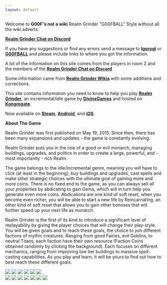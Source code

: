 ```yaml
---
layout: default
---
```


Welcome to **G00F's not a wiki** Realm Grinder "G00FBALL" Style without all the wiki adverts. 

**[Realm Grinder Chat on Discord][1]**

If you have any suggestions or find any errors send a message to **[Igorogi][2]** or **[G00FBALL][3]** and please include links to where you got the information.

A lot of the information on this site comes from the players in room 2 and the members of the **[Realm Grinder Chat on Discord][1]**

Some information came from **[Realm Grinder Wikia][4]** with some additions and corrections.

This site contains information you need to know to help you play **[Realm Grinder][5]**, an incremental/idle game by **[DivineGames][6]** and hosted on **[Kongregate][7]**. 

Now available on **[Steam][8]**, **[Android][9]**, and **[iOS][10]**. 

**About The Game**

Realm Grinder was first published on May 19, 2015. Since then, there has been many expansions and updates - the game is constantly evolving.

Realm Grinder puts you in the role of a good or evil monarch, managing buildings, upgrades, and politics in order to create a large, powerful, and - most importantly - rich Realm. 

The game belongs to the idle/incremental genre, meaning you will have to click (at least in the beginning), buy buildings and upgrades, cast spells and make other strategic choices with the ultimate goal of gaining more and more coins. There is no fixed end to the game, as you can always sell all your properties by abdicating to gain Gems, which will in turn help you generate even more coins. Abdications are one kind of soft reset, when you become even richer, you will be able to start a new life by Reincarnating, an other kind of soft reset that allows you to gain other bonuses that will further speed up your next life as monarch. 

Realm Grinder is the first of its kind to introduce a significant level of replayability by giving the player choices that will change their play-style. You will be given goals and to reach these goals, the choice to join different factions of mythic creatures. Ranging from good Fairies, evil Goblins, to neutral Titans, each faction have their own resource (Faction Coins obtained randomly by clicking the background). Each focuses on different mechanics, ranging from improving low tier buildings to massive spell-casting capabilities. As you play and learn, it will be yours to find out how to best reach these different goals.

[1]: http://discord.gg/realmgrinder
[2]: http://www.kongregate.com/accounts/Igorogi/
[3]: http://www.kongregate.com/accounts/G00FBALL
[4]: http://realm-grinder.wikia.com/
[5]: http://www.kongregate.com/games/DivineGames/realm-grinder
[6]: http://www.divinegames.it
[7]: http://www.kongregate.com/
[8]: http://store.steampowered.com/app/610080/Realm_Grinder/
[9]: https://play.google.com/store/apps/details?id=com.kongregate.mobile.realmgrinder.google&hl=en/
[10]: https://itunes.apple.com/us/app/realm-grinder/id1110149506?mt=8/

<p><img src="/realm/img/picks/Fairy.png" usemap="#Fairy-map">
<map name="Fairy-map">
<area target="/realm/FairyFaction/" research="Fairies focus on the small and common things and make them magically powerful. <p>Affiliating yourself with the Fairy faction will hugely improve the output of lower tier buildings. <p>Part of the Good Vanilla Factions, the Fairies can cheaply build the 3 first Tier buildings, thus boosting perks based on amount of buildings, and help get some of the building trophy series. <p>With their spell upgrade, they can magically multiply the amount of assistants, which combined with other perks can become a very strong asset." href="/realm/FairyFaction/" coords="3,2,46,45" shape="rect"></map>

<img src="/realm/img/picks/Elf.png" usemap="#Elf-map">
<map name="Elf-map">
<area target="/realm/ElfFaction/" alt="Elves are masters of efficiency and expertise, taking the best results from every single action. Affiliating yourself with the Elves faction will dramatically boost your clicking rewards while forsaking passive production. Part of the Good Vanilla Factions, the Elven Faction increase click reward and the chance to find faction coins. They can help you to get the Click and Faction coins trophies series. Their spell upgrade will relieve you from the necessity of manual clicking and let you aim for the Treasure Trophies series while idling." research="Elves are masters of efficiency and expertise, taking the best results from every single action. <p>Affiliating yourself with the Elves faction will dramatically boost your clicking rewards while forsaking passive production. <p>Part of the Good Vanilla Factions, the Elven Faction increase click reward and the chance to find faction coins. <p>They can help you to get the Click and Faction coins trophies series. Their spell upgrade will relieve you from the necessity of manual clicking and let you aim for the Treasure Trophies series while idling." href="/realm/ElfFaction/" coords="2,0,47,47" shape="rect"></map>

<img src="/realm/img/picks/Angel.png" usemap="#Angel-map">
<map name="Angel-map">
<area target="/realm/AngelFaction" alt="Angels' ability with magic is unparalleled as they have the innate power to infuse mana into everything they touch. Affiliating yourself with the Angels faction will grant you nearly unlimited spell power and the ability to take advantage of it directly. Part of the Good Vanilla Factions, Angels empower mana and spells, and thus can help when aiming for the mana and spell trophy series. Their Bloodline increases overall production based on time and can become indispensable late game to get over gem walls." research="Angels ability with magic is unparalleled as they have the innate power to infuse mana into everything they touch. <p>Affiliating yourself with the Angels faction will grant you nearly unlimited spell power and the ability to take advantage of it directly. <p>Part of the Good Vanilla Factions, Angels empower mana and spells, and thus can help when aiming for the mana and spell trophy series. <p>Their Bloodline increases overall production based on time and can become indispensable late game to get over gem walls." href="/realm/AngelFaction/" coords="-1,0,49,48" shape="rect"></map>

<img src="/realm/img/picks/Goblin.png" usemap="#Goblin-map">
<map name="Goblin-map">
<area target="/realm/GoblinFaction" alt="The sly Goblins excel at making the best possible deals and bargains. Affiliating yourself with the Goblins faction will vastly increase the potential of the Tax Collection spell. Part of the Evil Vanilla Factions, the Goblin's asset is the ability to empower the Tax collection spell, therefore boosting both their production and the production of Faction Coins. Their Bloodline will be valuable when aiming for all the building trophy series." research="The sly Goblins excel at making the best possible deals and bargains. <p>Affiliating yourself with the Goblins faction will vastly increase the potential of your Tax Collection spell. <p>Part of the Evil Vanilla Factions, the Goblin's asset is the ability to empower the Tax collection spell, therefore boosting both their production and the production of Faction Coins. <p>Their Bloodline will be valuable when aiming for all the building trophy series." href="/realm/GoblinFaction/" coords="-1,0,47,49" shape="rect"></map>

<img src="/realm/img/picks/Undead.png" usemap="#Undead-map">
<map name="Undead-map">
<area target="/realm/UndeadFaction" alt="Undeads are resilient and tireless, but most importantly, they can't die. Affiliating yourself with the Undead faction will grant you a steady flow of production which increases drastically as time passes. Part of the Evil Vanilla Factions, the Undead become more powerful with time. Their Heritage and Bloodline give assistants based on playtime and reincarnations and is more frequently used in late games." research="Undeads are resilient and tireless, but most importantly, they can't die. <p>Affiliating yourself with the Undead faction will grant you a steady flow of production which increases drastically as time passes. <p>Part of the Evil Vanilla Factions, the Undead become more powerful with time. <p>Their Heritage and Bloodline give assistants based on playtime and reincarnations and is more frequently used in late games." href="/realm/UndeadFaction/" coords="-1,2,49,49" shape="rect"></map>

<img src="/realm/img/picks/Demon.png" usemap="#Demon-map">
<map name="Demon-map">
<area target="/realm/DemonFaction" alt="The mighty and fearless Demons cannot bother with petty trifles, they only care for greatness and power. Affiliating yourself with the Demons faction will hugely improve the output of higher tier buildings. Part of the Evil Vanilla Factions, the Demons are related to increasing production of highest tier buildings and have perks based on the amount of trophies unlocked. Their Bloodline boosts the production bonus of gems based on how much time you spent with the Evil alignment this reincarnation." research="The mighty and fearless Demons cannot bother with petty trifles, they only care for greatness and power. <p>Affiliating yourself with the Demons faction will hugely improve the output of higher tier buildings. <p>Part of the Evil Vanilla Factions, the Demons are related to increasing production of highest tier buildings and have perks based on the amount of trophies unlocked. <p>Their Bloodline boosts the production bonus of gems based on how much time you spent with the Evil alignment this reincarnation." href="/realm/DemonFaction/" coords="2,1,49,49" shape="rect"></map>

<br>

<img src="/realm/img/picks/Titan.png" usemap="#Titan-map">
<map name="Titan-map">
<area target="/realm/TitanFaction" alt="Titans were an ancient race of giant creatures with godlike powers and millennial knowledge. Affiliating yourself with the Titans faction means big numbers: they will boost every aspect of your economy to unimaginable values Titan is the first Neutral Faction to be unlocked as the requirements are the lowest. <p> Both the Titans' Bloodline and Heritage boost your production based on how many Royal Exchanges you have purchased in this abdication. Their Faction spell is based on luck and can become very powerful." research="Titans were an ancient race of giant creatures with godlike powers and millennial knowledge. <p>Affiliating yourself with the Titans faction means big numbers: they will boost every aspect of your economy to unimaginable values <p>Part of the Neutral Faction and the first Neutral Faction to be unlocked as the requirements are the lowest. <p> Both the Titans' Bloodline and Heritage boost your production based on how many Royal Exchanges you have purchased in this abdication. <p>Their Faction spell is based on luck and can become very powerful." href="/realm/TitanFaction/" coords="2,3,49,49" shape="rect"></map>

<img src="/realm/img/picks/Druid.png" usemap="#Druid-map">
<map name="Druid-map">
<area target="/realm/DruidFaction" alt="The wise druids of old were a group of people from all races who strove to maintain world balance with mystical discipline and powerful magic. Affiliating yourself with the Druids faction will boost your magic capabilities and reward balancing of all things. The Druids feature a considerably nice Heritage that increases max mana, and their bloodline increases mana regen based on your max mana. Their final Challenge reward extends their spell to affect more buildings." research="The wise Druids of old were a group of people from all races who strove to maintain world balance with mystical discipline and powerful magic. <p>Affiliating yourself with the Druids faction will boost your magic capabilities and reward balancing of all things. <p>Part of the Neutral Faction, the Druids feature a considerably nice Heritage that increases max mana, and their bloodline increase mana regeneration based on your max mana. <p>Their final Challenge reward extends their spell to affect more buildings." href="/realm/DruidFaction/" coords="-1,0,49,49" shape="rect"></map>

<img src="/realm/img/picks/Faceless.png" usemap="#Faceless-map">
<map name="Faceless-map">
<area target="/realm/FacelessFaction" alt="Little is known about the Faceless, but it is said they did not possess individual minds, instead they were all connected to a central consciousness which governed all their choices and behaviours. Affiliating yourself to the Faceless Faction will boost your production based on your past choices while giving progressively better bonuses. The Faceless feature perks that becomes stronger with time. Their Heritage is based on the highest amount of buildings owned in the current reincarnation, and thus can easily be improved by doing a goblin-line run." research="Little is known about the Faceless, but it is said they did not possess individual minds, instead they were all connected to a central consciousness which governed all their choices and behaviours. <p>Affiliating yourself to the Faceless Faction will boost your production based on your past choices while giving progressively better bonuses. <p>Part of the Neutral Faction, the Faceless feature perks that becomes stronger with time. <p>Their Heritage is based on the highest amount of buildings owned in the current reincarnation, and thus can easily be improved by doing a goblin-line run." href="/realm/FacelessFaction/" coords="0,0,49,49" shape="rect"></map>

<img src="/realm/img/picks/Dwarves.png" usemap="#Dwarves-map">
<map name="Dwarves-map">
<area target="/realm/DwarfFaction" alt="The Dwarves make the best masons, artisans and blacksmiths in all the realms. Their creations will outlast anything made by other races... except for beer, that is. The Dwarf Faction appears in addition to a good faction and enables the player to use all the 2 faction spells and 18 upgrades and from both the Good and Dwarf factions. The dwarf faction focus on boosting production based on how many times you excavated this reincarnation. The Dwarf faction cannot be combined with Evil or Neutral Factions, nor is there Research Tree for Dwarfs." research="The Dwarves make the best masons, artisans and blacksmiths in all the realms. Their creations will outlast anything made by other races... except for beer, that is. <p>Part of the Prestige Faction, the Dwarf Faction appears in addition to a good faction and enables the player to use all the 2 faction spells and 18 upgrades and from both the Good and Dwarf factions. <p> The dwarf faction focus on boosting production based on how many times you excavated this reincarnation. <p>The Dwarf faction cannot be combined with Evil or Neutral Factions, nor is there Research Tree for Dwarfs." href="/realm/DwarfFaction/" coords="-1,0,49,48" shape="rect"></map>

<img src="/realm/img/picks/Drow.png" usemap="#Drow-map">
<map name="Drow-map">
<area target="/realm/DrowFaction" alt="The Drows believe that any crime can go unpunished if nobody notices you did it. They value and praise perfect executions, and will reward those who plan accordingly. The Drow Faction appears in addition to an Evil faction, this enables the player to use all the 2 faction spells and 18 upgrades and from both the Evil and Drow factions. The Drow faction focus on boosting offline production, and boosting production based on offline production. The Drow faction cannot be combined with Good or Neutral Factions, nor is there Research Tree for Drow." research="The Drows believe that any crime can go unpunished if nobody notices you did it. They value and praise perfect executions, and will reward those who plan accordingly. <p>Part of the Prestige Faction, the Drow Faction appears in addition to an Evil faction, this enables the player to use all the 2 faction spells and 18 upgrades and from both the Evil and Drow factions. <p> The Drow faction focus on boosting offline production, and boosting production based on offline production. <p>The Drow faction cannot be combined with Good or Neutral Factions, nor is there Research Tree for Drow." href="/realm/DrowFaction/" coords="-1,0,49,49" shape="rect">

<img src="/realm/img/picks/DragonChampionTrophy.png" usemap="#DragonChampionTrophy-map">
<map name="DragonChampionTrophy-map">
<area target="/realm/DragonFaction" research="The Dragon is the mightiest, most imposing creature of all the realms. None may stand a chance alone against a Dragon, not even the firecest of heroes. They usually care little for the lower creatures, but you have piqued their interest. <p>The Dragon Faction appears in addition to an Neutral faction, this enables the player to use all the 2 faction spells and 18 upgrades and from both the Neutral and Dragon factions. <p>The Dragon faction cannot be combined with Good or Evil. <p>Unlocking the Dragon faction requires 46 Reincarnations and can be done by completing a series of quests  " href="/realm/DragonFaction/" coords="53,54,2,0" shape="rect"></map>

<img src="/realm/img/picks/Mercenary.png" usemap="#Mercenary-map">
<map name="Mercenary-map">
<area target="/realm/MercenaryFaction" alt="When a mercenary crosses your path, there's only one thing that can save your life: offer him more money than he can get by killing you. If you gain the favor of the mercenaries, you will be able to combine the power of all races at once." research="When a mercenary crosses your path, there's only one thing that can save your life: offer him more money than he can get by killing you. <p>If you gain the favor of the mercenaries, you will be able to combine the power of all races at once.<p>Available in all alignments, The Mercenaries can combine the power of the existing factions: Lets you choose 2 spells and 3x4 faction upgrades enabling you to create a custom cross-faction build. <p>Unlocking the Mercenaries Requires 3 reincarnations and can be done in different game plays." href="/realm/MercenaryFaction/" coords="-1,2,48,49" shape="rect"></map>
